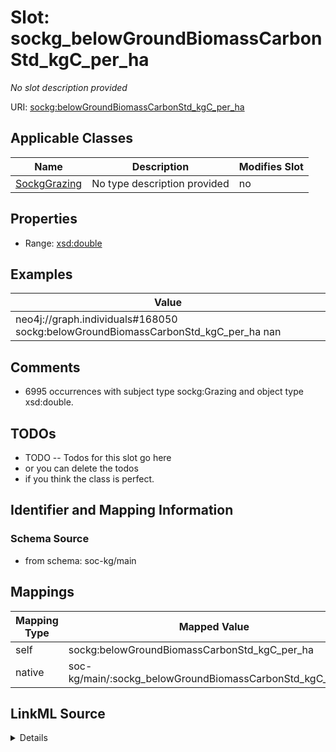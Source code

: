 

# Slot: sockg_belowGroundBiomassCarbonStd_kgC_per_ha


_No slot description provided_





URI: [sockg:belowGroundBiomassCarbonStd_kgC_per_ha](http://www.semanticweb.org/sockg/ontologies/2024/0/soil-carbon-ontology/belowGroundBiomassCarbonStd_kgC_per_ha)



<!-- no inheritance hierarchy -->





## Applicable Classes

| Name | Description | Modifies Slot |
| --- | --- | --- |
| [SockgGrazing](../classes/SockgGrazing.md) | No type description provided |  no  |







## Properties

* Range: [xsd:double](http://www.w3.org/2001/XMLSchema#double)






## Examples

| Value |
| --- |
| neo4j://graph.individuals#168050 sockg:belowGroundBiomassCarbonStd_kgC_per_ha nan |

## Comments

* 6995 occurrences with subject type sockg:Grazing and object type xsd:double.

## TODOs

* TODO -- Todos for this slot go here
* or you can delete the todos
* if you think the class is perfect.

## Identifier and Mapping Information







### Schema Source


* from schema: soc-kg/main




## Mappings

| Mapping Type | Mapped Value |
| ---  | ---  |
| self | sockg:belowGroundBiomassCarbonStd_kgC_per_ha |
| native | soc-kg/main/:sockg_belowGroundBiomassCarbonStd_kgC_per_ha |




## LinkML Source

<details>
```yaml
name: sockg_belowGroundBiomassCarbonStd_kgC_per_ha
description: No slot description provided
todos:
- TODO -- Todos for this slot go here
- or you can delete the todos
- if you think the class is perfect.
comments:
- 6995 occurrences with subject type sockg:Grazing and object type xsd:double.
examples:
- value: neo4j://graph.individuals#168050 sockg:belowGroundBiomassCarbonStd_kgC_per_ha
    nan
from_schema: soc-kg/main
rank: 1000
slot_uri: sockg:belowGroundBiomassCarbonStd_kgC_per_ha
alias: sockg_belowGroundBiomassCarbonStd_kgC_per_ha
domain_of:
- sockg_Grazing
range: double

```
</details>
